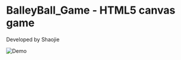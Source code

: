 # BalleyBall_Game - HTML5 canvas game 
Developed by Shaojie

![Demo](http://i.imgur.com/Snhjvem.png)
